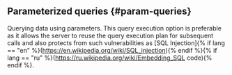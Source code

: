 ## Parameterized queries {#param-queries}

Querying data using parameters. This query execution option is preferable as it allows the server to reuse the query execution plan for subsequent calls and also protects from such vulnerabilities as [SQL Injection]{% if lang == "en" %}(https://en.wikipedia.org/wiki/SQL_injection){% endif %}{% if lang == "ru" %}(https://ru.wikipedia.org/wiki/Embedding_SQL code){% endif %}.


